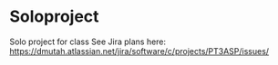 # Soloproject
Solo project for class
See Jira plans here: https://dmutah.atlassian.net/jira/software/c/projects/PT3ASP/issues/
